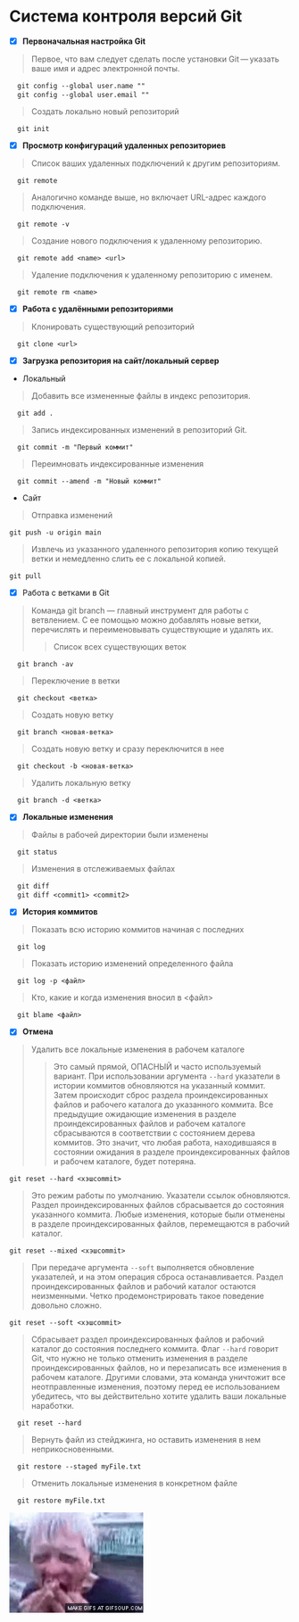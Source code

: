 # Система контроля версий Git

- [X] **Первоначальная настройка Git**
  
> Первое, что вам следует сделать после установки Git — указать ваше имя и адрес электронной почты.
  ```
    git config --global user.name ""
    git config --global user.email ""
  ```

> Создать локально новый репозиторий
  ```
    git init
  ```

- [X] **Просмотр конфигураций удаленных репозиториев**

> Список ваших удаленных подключений к другим репозиториям.
  ```
    git remote
  ```

> Аналогично команде выше, но включает URL-адрес каждого подключения.
  ```
    git remote -v
  ```

> Создание нового подключения к удаленному репозиторию.
  ```
    git remote add <name> <url>
  ```

> Удаление подключения к удаленному репозиторию с именем.
  ```
    git remote rm <name>
  ```

- [X] **Работа с удалёнными репозиториями**
  
> Клонировать существующий репозиторий
  ```
    git clone <url>
  ```

- [X] **Загрузка репозитория на сайт/локальный сервер**
  
+ Локальный
  
> Добавить все измененные файлы в индекс репозитория.
  ```
    git add .
  ```

> Запись индексированных изменений в репозиторий Git.
  ```
    git commit -m "Первый коммит"
  ```

> Переимновать индексированные изменения

  ```
    git commit --amend -m "Новый коммит"
  ```
- Сайт

>Отправка изменений
  ```
  git push -u origin main
  ```

> Извлечь из указанного удаленного репозитория копию текущей ветки и немедленно слить ее с локальной копией. 

  ```
  git pull
  ```

- [X] Работа с ветками в Git
> Команда git branch — главный инструмент для работы с ветвлением. С ее помощью можно добавлять новые ветки, перечислять и переименовывать существующие и удалять их.
>> Список всех существующих веток
  ```
    git branch -av
  ```

> Переключение в ветки
  ```
    git checkout <ветка>
  ```

> Создать новую ветку
  ```
    git branch <новая-ветка>
  ```

> Создать новую ветку и сразу переключится в нее
  ```
    git checkout -b <новая-ветка>
  ```

> Удалить локальную ветку
  ```
    git branch -d <ветка>
  ```

- [X] **Локальные изменения**
  
> Файлы в рабочей директории были изменены
  ```
    git status
  ```

> Изменения в отслеживаемых файлах
  ```
    git diff
    git diff <commit1> <commit2>
  ```

- [X] **История коммитов**

> Показать всю историю коммитов начиная с последних
  ```
    git log
  ```
> Показать историю изменений определенного файла
  ```
    git log -p <файл>
  ```
> Кто, какие и когда изменения вносил в <файл>
  ```
    git blame <файл>
  ```

- [x] **Отмена**

> Удалить все локальные изменения в рабочем каталоге
>> Это самый прямой, ОПАСНЫЙ и часто используемый вариант. При использовании аргумента `--hard` указатели в истории коммитов обновляются на указанный коммит. Затем происходит сброс раздела проиндексированных файлов и рабочего каталога до указанного коммита. Все предыдущие ожидающие изменения в разделе проиндексированных файлов и рабочем каталоге сбрасываются в соответствии с состоянием дерева коммитов. Это значит, что любая работа, находившаяся в состоянии ожидания в разделе проиндексированных файлов и рабочем каталоге, будет потеряна.
  ```
  git reset --hard <хэшcommit>
  ```

> Это режим работы по умолчанию. Указатели ссылок обновляются. Раздел проиндексированных файлов сбрасывается до состояния указанного коммита. Любые изменения, которые были отменены в разделе проиндексированных файлов, перемещаются в рабочий каталог.

  ```
  git reset --mixed <хэшcommit>
  ```

> При передаче аргумента `--soft` выполняется обновление указателей, и на этом операция сброса останавливается. Раздел проиндексированных файлов и рабочий каталог остаются неизменными. Четко продемонстрировать такое поведение довольно сложно. 

  ```
  git reset --soft <хэшcommit>
  ```

> Сбрасывает раздел проиндексированных файлов и рабочий каталог до состояния последнего коммита. Флаг `--hard` говорит Git, что нужно не только отменить изменения в разделе проиндексированных файлов, но и перезаписать все изменения в рабочем каталоге. Другими словами, эта команда уничтожит все неотправленные изменения, поэтому перед ее использованием убедитесь, что вы действительно хотите удалить ваши локальные наработки.

```
  git reset --hard
```

> Вернуть файл из стейджинга, но оставить изменения в нем неприкосновенными.

```
  git restore --staged myFile.txt
```

> Отменить локальные изменения в конкретном файле

```
  git restore myFile.txt
```

![ababa](c.gif)

